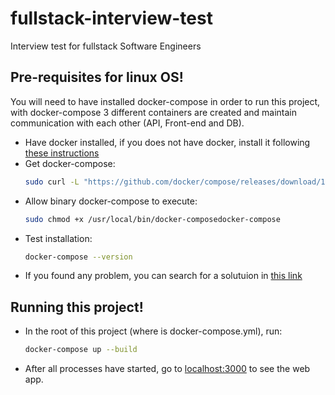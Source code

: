 # fullstack-interview-test

Interview test for fullstack Software Engineers

## Pre-requisites for linux OS!

You will need to have installed docker-compose in order to run
this project, with docker-compose 3 different containers are created
and maintain communication with each other (API, Front-end and DB).

- Have docker installed, if you does not have docker, install it following [these instructions](https://docs.docker.com/engine/install/)
- Get docker-compose:
  ```bash
  sudo curl -L "https://github.com/docker/compose/releases/download/1.29.2/docker-compose-$(uname -s)-$(uname -m)" -o /usr/local/bin/docker-compose
  ```
- Allow binary docker-compose to execute:
  ```bash
  sudo chmod +x /usr/local/bin/docker-composedocker-compose
  ```
- Test installation:
  ```bash
  docker-compose --version
  ```
- If you found any problem, you can search for a solutuion in [this link](https://docs.docker.com/compose/install/)

## Running this project!

- In the root of this project (where is docker-compose.yml), run:
  ```bash
  docker-compose up --build
  ```
- After all processes have started, go to [localhost:3000](http://localhost:3000/) to see the web app.
